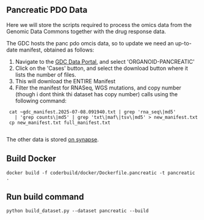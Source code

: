 ## Pancreatic PDO Data


Here we will store the scripts required to process the omics data from the
Genomic Data Commons together with the drug response data. 

The GDC hosts the panc pdo omcis data, so to update we need an
up-to-date manifest, obtained as follows:


1. Navigate to the [GDC Data
   Portal](https://portal.gdc.cancer.gov/analysis_page?app=Projects),
   and select 'ORGANOID-PANCREATIC'
2. Click on the 'Cases' button, and select the download button where
   it lists the number of files.
3. This will download the ENTIRE Manifest
4. Filter the manifest for RNASeq, WGS mutations, and copy number
   (though i dont think thi dataset has copy number)
   calls using the following command:
```
 cat ~gdc_manifest.2025-07-08.091940.txt | grep 'rna_seq\|md5'
   | 'grep counts\|md5' | grep 'txt\|maf\|tsv\|md5' > new_manifest.txt
 cp new_manifest.txt full_manifest.txt
 
```

The other data is stored [on synapse](https://www.synapse.org/Synapse:syn64597875). 



## Build Docker

```
docker build -f coderbuild/docker/Dockerfile.pancreatic -t pancreatic . 
```

## Run build command
```
python build_dataset.py --dataset pancreatic --build
```

